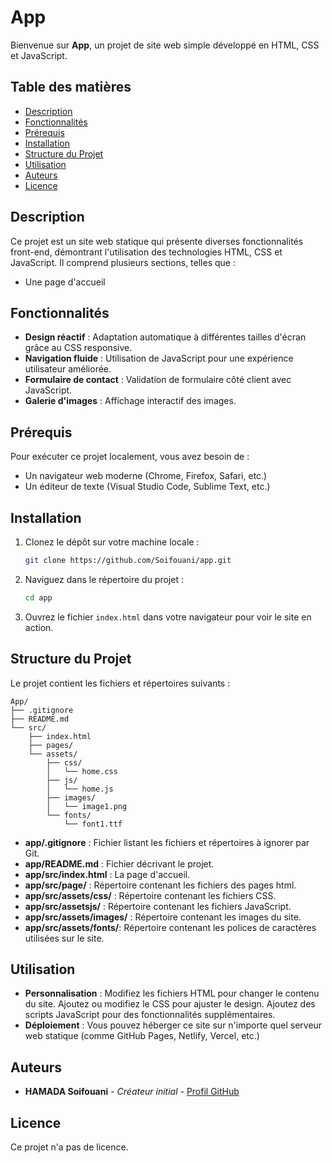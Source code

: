 # App

Bienvenue sur **App**, un projet de site web simple développé en HTML, CSS et JavaScript.

## Table des matières

- [Description](#description)
- [Fonctionnalités](#fonctionnalités)
- [Prérequis](#prérequis)
- [Installation](#installation)
- [Structure du Projet](#structure-du-projet)
- [Utilisation](#utilisation)
- [Auteurs](#auteurs)
- [Licence](#licence)

## Description

Ce projet est un site web statique qui présente diverses fonctionnalités front-end, démontrant l'utilisation des technologies HTML, CSS et JavaScript. Il comprend plusieurs sections, telles que :

- Une page d'accueil

## Fonctionnalités

- **Design réactif** : Adaptation automatique à différentes tailles d'écran grâce au CSS responsive.
- **Navigation fluide** : Utilisation de JavaScript pour une expérience utilisateur améliorée.
- **Formulaire de contact** : Validation de formulaire côté client avec JavaScript.
- **Galerie d'images** : Affichage interactif des images.

## Prérequis

Pour exécuter ce projet localement, vous avez besoin de :

- Un navigateur web moderne (Chrome, Firefox, Safari, etc.)
- Un éditeur de texte (Visual Studio Code, Sublime Text, etc.)

## Installation

1. Clonez le dépôt sur votre machine locale :

    ```bash
    git clone https://github.com/Soifouani/app.git
    ```

2. Naviguez dans le répertoire du projet :

    ```bash
    cd app
    ```

3. Ouvrez le fichier `index.html` dans votre navigateur pour voir le site en action.

## Structure du Projet

Le projet contient les fichiers et répertoires suivants :

```plaintext
App/
├── .gitignore
├── README.md
└── src/
    ├── index.html
    ├── pages/
    └── assets/
        ├── css/
        │   └── home.css
        ├── js/
        │   └── home.js
        ├── images/
        │   └── image1.png
        └── fonts/
            └── font1.ttf
```

- **app/.gitignore** : Fichier listant les fichiers et répertoires à ignorer par Git.
- **app/README.md** : Fichier décrivant le projet.
- **app/src/index.html** : La page d'accueil.
- **app/src/page/** : Répertoire contenant les fichiers des pages html.
- **app/src/assets/css/** : Répertoire contenant les fichiers CSS.
- **app/src/assetsjs/** : Répertoire contenant les fichiers JavaScript.
- **app/src/assets/images/** : Répertoire contenant les images du site.
- **app/src/assets/fonts/**: Répertoire contenant les polices de caractères utilisées sur le site.

## Utilisation

- **Personnalisation** : Modifiez les fichiers HTML pour changer le contenu du site. Ajoutez ou modifiez le CSS pour ajuster le design. Ajoutez des scripts JavaScript pour des fonctionnalités supplémentaires.
- **Déploiement** : Vous pouvez héberger ce site sur n'importe quel serveur web statique (comme GitHub Pages, Netlify, Vercel, etc.)

## Auteurs

- **HAMADA Soifouani** - *Créateur initial* - [Profil GitHub](https://github.com/Soifouani)

## Licence

Ce projet n'a pas de licence.